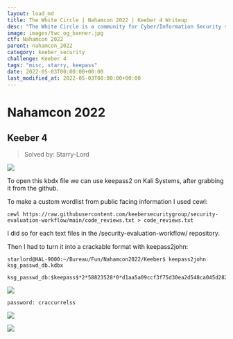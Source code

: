 ```yaml
---
layout: load_md
title: The White Circle | Nahamcon 2022 | Keeber 4 Writeup
desc: "The White Circle is a community for Cyber/Information Security students, enthusiasts and professionals. You can discuss anything related to Security, share your knowledge with others, get help when you need it and proceed further in your journey with amazing people from all over the world."
image: images/twc_og_banner.jpg
ctf: Nahamcon 2022
parent: nahamcon_2022
category: keeber_security
challenge: Keeber 4
tags: "misc, starry, keepass"
date: 2022-05-03T00:00:00+00:00
last_modified_at: 2022-05-03T00:00:00+00:00
---
```


<h1 class="heading card-title white-text">Nahamcon 2022</h1>

## Keeber 4
> Solved by: Starry-Lord

![](https://i.imgur.com/gNzQkHh.png)


To open this kbdx file we can use keepass2 on Kali Systems, after grabbing it from the github. 

To make a custom wordlist from public facing information I used cewl:

```
cewl https://raw.githubusercontent.com/keebersecuritygroup/security-evaluation-workflow/main/code_reviews.txt > code_reviews.txt 
```

I did so for each text files in the /security-evaluation-workflow/ repository.

Then I had to turn it into a crackable format with keepass2john:

```
starlord@HAL-9000:~/Bureau/Fun/Nahamcon2022/Keeber$ keepass2john ksg_passwd_db.kdbx 

ksg_passwd_db:$keepass$*2*58823528*0*d1aa5a09ccf3f75d30ea2d548ca045d28252c90adc8bf016bd444cbb3d6d5f65*580f6c41d95ea9407da649ee0312209f1686edf0b779458d57288ed7043c60ff*aec6b24ac45bf46d4b632d5e408799c7*4fa205b599089f79005e176c9c47690ffc58492169309a47613d4269a8ef2a52*f51a2a1f36f1ca1d10439aa78eccece46337274880f594f5a62a703f6007374f
```

![](https://i.imgur.com/kclUiYV.png)

```
password: craccurrelss
```

![](https://i.imgur.com/mH7mPvb.png)

![](https://i.imgur.com/AXs6oPQ.png)

